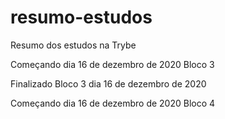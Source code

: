# resumo-estudos
Resumo dos estudos na Trybe

Começando dia 16 de dezembro de 2020 Bloco 3

Finalizado Bloco 3 dia 16 de dezembro de 2020

Começando dia 16 de dezembro de 2020 Bloco 4
